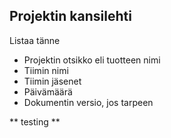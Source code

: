 
## Projektin kansilehti 

Listaa tänne

* Projektin otsikko eli tuotteen nimi
* Tiimin nimi
* Tiimin jäsenet
* Päivämäärä
* Dokumentin versio, jos tarpeen 


** testing **